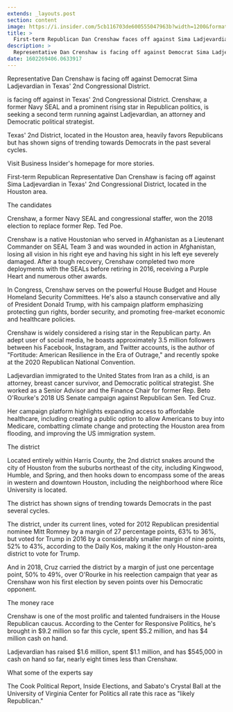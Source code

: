 ```yaml
--- 
extends: _layouts.post 
section: content 
image: https://i.insider.com/5cb116703de600555047963b?width=1200&format=jpeg 
title: > 
  First-term Republican Dan Crenshaw faces off against Sima Ladjevardian in Texas' 2nd District 
description: > 
  Representative Dan Crenshaw is facing off against Democrat Sima Ladjevardian in Texas' 2nd Congressional District.is facing off against in Texas' 2nd Congressional District.Texas' 2nd District, located in the Houston area, heavily favors Republicans but has shown signs of trending towards Democrats in the past several cycles.First-term Republican Representative Dan Crenshaw is facing off against Sima Ladjevardian in Texas' 2nd Congressional District, located in the Houston area.Ladjevardian has raised $1.6 million, spent $1.1 million, and has $545,000 in cash on hand so far, nearly eight times less than Crenshaw. 
date: 1602269406.0633917 
--- 
```

Representative Dan Crenshaw is facing off against Democrat Sima Ladjevardian in Texas' 2nd Congressional District.

is facing off against in Texas' 2nd Congressional District. Crenshaw, a former Navy SEAL and a prominent rising star in Republican politics, is seeking a second term running against Ladjevardian, an attorney and Democratic political strategist.

Texas' 2nd District, located in the Houston area, heavily favors Republicans but has shown signs of trending towards Democrats in the past several cycles.

Visit Business Insider's homepage for more stories.

First-term Republican Representative Dan Crenshaw is facing off against Sima Ladjevardian in Texas' 2nd Congressional District, located in the Houston area.

The candidates

Crenshaw, a former Navy SEAL and congressional staffer, won the 2018 election to replace former Rep. Ted Poe.

Crenshaw is a native Houstonian who served in Afghanistan as a Lieutenant Commander on SEAL Team 3 and was wounded in action in Afghanistan, losing all vision in his right eye and having his sight in his left eye severely damaged. After a tough recovery, Crenshaw completed two more deployments with the SEALs before retiring in 2016, receiving a Purple Heart and numerous other awards.

In Congress, Crenshaw serves on the powerful House Budget and House Homeland Security Committees. He's also a staunch conservative and ally of President Donald Trump, with his campaign platform emphasizing protecting gun rights, border security, and promoting free-market economic and healthcare policies.

Crenshaw is widely considered a rising star in the Republican party. An adept user of social media, he boasts approximately 3.5 million followers between his Facebook, Instagram, and Twitter accounts, is the author of "Fortitude: American Resilience in the Era of Outrage," and recently spoke at the 2020 Republican National Convention.

Ladjevardian immigrated to the United States from Iran as a child, is an attorney, breast cancer survivor, and Democratic political strategist. She worked as a Senior Advisor and the Finance Chair for former Rep. Beto O'Rourke's 2018 US Senate campaign against Republican Sen. Ted Cruz.

Her campaign platform highlights expanding access to affordable healthcare, including creating a public option to allow Americans to buy into Medicare, combatting climate change and protecting the Houston area from flooding, and improving the US immigration system.

The district

Located entirely within Harris County, the 2nd district snakes around the city of Houston from the suburbs northeast of the city, including Kingwood, Humble, and Spring, and then hooks down to encompass some of the areas in western and downtown Houston, including the neighborhood where Rice University is located.

The district has shown signs of trending towards Democrats in the past several cycles.

The district, under its current lines, voted for 2012 Republican presidential nominee Mitt Romney by a margin of 27 percentage points, 63% to 36%, but voted for Trump in 2016 by a considerably smaller margin of nine points, 52% to 43%, according to the Daily Kos, making it the only Houston-area district to vote for Trump.

And in 2018, Cruz carried the district by a margin of just one percentage point, 50% to 49%, over O'Rourke in his reelection campaign that year as Crenshaw won his first election by seven points over his Democratic opponent.

The money race

Crenshaw is one of the most prolific and talented fundraisers in the House Republican caucus. According to the Center for Responsive Politics, he's brought in $9.2 million so far this cycle, spent $5.2 million, and has $4 million cash on hand.

Ladjevardian has raised $1.6 million, spent $1.1 million, and has $545,000 in cash on hand so far, nearly eight times less than Crenshaw.

What some of the experts say

The Cook Political Report, Inside Elections, and Sabato's Crystal Ball at the University of Virginia Center for Politics all rate this race as "likely Republican."
